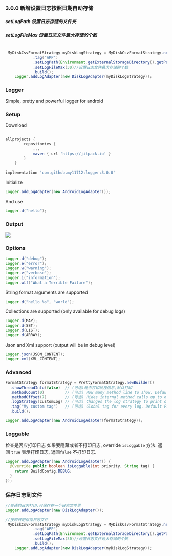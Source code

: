 
### 3.0.0 新增设置日志按照日期自动存储
##### setLogPath 设置日志存储的文件夹
##### setLogFileMax 设置日志文件最大存储的个数
#
```java
 MyDiskCsvFormatStrategy myDiskLogStrategy = MyDiskCsvFormatStrategy.newBuilder()
            .tag("APP")
            .setLogPath(Environment.getExternalStorageDirectory().getPath()+File.separator+"11")//设置日志存储的文件夹
            .setLogFileMax(30)//设置日志文件最大存储的个数
            .build();
    Logger.addLogAdapter(new DiskLogAdapter(myDiskLogStrategy));
```

### Logger
Simple, pretty and powerful logger for android

### Setup
Download
```groovy

allprojects {
		repositories {
			...
			maven { url 'https://jitpack.io' }
		}
	}
 
implementation 'com.github.my11712:logger:3.0.0'
```

Initialize
```java
Logger.addLogAdapter(new AndroidLogAdapter());
```
And use
```java
Logger.d("hello");
```

### Output
<img src='https://github.com/orhanobut/logger/blob/master/art/logger_output.png'/>


### Options
```java
Logger.d("debug");
Logger.e("error");
Logger.w("warning");
Logger.v("verbose");
Logger.i("information");
Logger.wtf("What a Terrible Failure");
```

String format arguments are supported
```java
Logger.d("hello %s", "world");
```

Collections are supported (only available for debug logs)
```java
Logger.d(MAP);
Logger.d(SET);
Logger.d(LIST);
Logger.d(ARRAY);
```

Json and Xml support (output will be in debug level)
```java
Logger.json(JSON_CONTENT);
Logger.xml(XML_CONTENT);
```

### Advanced
```java
FormatStrategy formatStrategy = PrettyFormatStrategy.newBuilder()
  .showThreadInfo(false)  // (可选)是否打印线程信息,默认打印
  .methodCount(0)         // (可选) How many method line to show. Default 2
  .methodOffset(7)        // (可选) Hides internal method calls up to offset. Default 5
  .logStrategy(customLog) // (可选) Changes the log strategy to print out. Default LogCat
  .tag("My custom tag")   // (可选) Global tag for every log. Default PRETTY_LOGGER
  .build();

Logger.addLogAdapter(new AndroidLogAdapter(formatStrategy));
```

### Loggable
检查是否应打印日志
如果要隐藏或者不打印日志, override `isLoggable` 方法. 
返回 `true` 表示打印日志, 返回`false` 不打印日志.
```java
Logger.addLogAdapter(new AndroidLogAdapter() {
  @Override public boolean isLoggable(int priority, String tag) {
    return BuildConfig.DEBUG;
  }
});
```

### 保存日志到文件
```java
//普通的日志打印,只保存在一个日志文件里
Logger.addLogAdapter(new DiskLogAdapter());

//按照日期保存日志文件
 MyDiskCsvFormatStrategy myDiskLogStrategy = MyDiskCsvFormatStrategy.newBuilder()
            .tag("APP")
            .setLogPath(Environment.getExternalStorageDirectory().getPath()+File.separator+"11")//设置日志存储的文件夹
            .setLogFileMax(30)//设置日志文件最大存储的个数
            .build();
    Logger.addLogAdapter(new DiskLogAdapter(myDiskLogStrategy));
```
  
 
